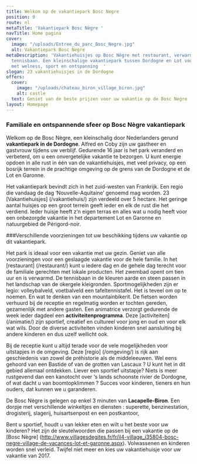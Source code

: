 ```yaml
---
title: Welkom op de vakantiepark Bosc Negre
position: 0
route: nl
metaTitle: 'Vakantiepark Bosc Nègre '
navTitle: Home pagina
cover:
  image: "/uploads/Entree_du_parc_Bosc_Negre.jpg"
  alt: Vakantiepark Bosc Negre
metaDescription: 'Vakantiehuisjes op Bosc Nègre met restaurant, verwarmd zwembad en
  tennisbaan. Een kleinschalige vakantiepark tussen Dordogne en Lot voor het gezin.
  met welness, sport en ontspanning  '
slogan: 23 vakantiehuisjes in de Dordogne
offers:
  cover:
    image: "/uploads/chateau_biron_village_biron.jpg"
    alt: castle
  text: Geniet van de beste prijzen voor uw vakantie op de Bosc Negre
layout: Homepage
---
```


### Familiale en ontspannende sfeer op Bosc Nègre vakantiepark 

Welkom op de Bosc Nègre, een kleinschalig door Nederlanders gerund **vakantiepark in de Dordogne**. Alfred en Coby zijn uw gastheer en gastvrouw tijdens uw verblijf. Gedurende 16 jaar is het park veranderd en verbeterd, om u een onvergetelijke vakantie te bezorgen. U kunt energie opdoen in alle rust in één van de vakantiehuisjes, met veel privacy, op een bosrijk terrein in de prachtige omgeving op de grens van de Dordogne et de Lot en Garonne.

Het vakantiepark bevindt zich in het zuid-westen van Frankrijk. Een regio die vandaag de dag ‘Nouvelle-Aquitaine’ genoemd mag worden. 23 [Vakantiehuisjes] (/vakantiehuis/) zijn verdeeld over 5 hectare. Het geringe aantal huisjes op een groot terrein geeft ieder en elk de rust die het verdiend. Ieder huisje heeft z’n eigen terras en alles wat u nodig heeft voor een onbezorgde vakantie in het departement Lot en Garonne en natuurgebied de Périgord-noir. 

###Verschillende voorzieningen tot uw beschikking tijdens uw vakantie op dit vakantiepark.

Het park is ideaal voor een vakantie met uw gezin. Geniet van alle voorzieningen voor een geslaagde vakantie voor de hele familie. In het [restaurant] (/restaurant/) kunt u iedere dag en de gehele dag terecht voor de familiale gerechten met lokale producten. Het zwembad opent om tien uur en is  verwarmd. De tennisbaan in de kleuren aarde en steen passen in het landschap van de okergele kleigronden. Sportmogelijkheden zijn er legio: volleybalveld, voetbalveld een tafeltennistafel. Het is teveel om op te noemen. En wat te denken van een mountainbikerit. De fietsen worden verhuurd bij de receptie en regelmatig worden er tochten gereden, gezamenlijk met andere gasten.  Een animatrice verzorgt gedurende de week ieder dagdeel een **activiteitenprogramma**. Deze [activiteiten] (/animatie/) zijn sportief, creatief en cultureel voor jong en oud en voor elk wat wils. Door de diverse activiteiten vinden kinderen snel aansluiting bij andere kinderen en dus uzelf wellicht ook.

Bij de receptie kunt u altijd terade voor de vele mogelijkheden voor uitstapjes in de omgeving. Deze [regio] (/omgeving/) is rijk aan geschiedenis van zowel de préhistorie als de middeleeuwen. Wel eens gehoord van een Bastide of van de grotten van Lascaux ? U kunt het in dit gebied allemaal ontdekken. Liever een sportief uitstapje? Niets is meer rustgevend dan een kanotocht over ‘s lands schoonste rivier de Dordogne, of wat dacht u van boomtopklimmen ? Succes voor kinderen, tieners en hun ouders, dat kunnen we u garanderen. 

De Bosc Nègre is gelegen op enkel 3 minuten van **Lacapelle-Biron**. Een dorpje met verschillende winkeltjes en diensten :  superette, benzinestation, drogisterij, slagerij, huisartsenpost en een postkantoor, 

Bent u sportief, houdt u van lekker eten en wilt u het beste voor uw kinderen? Het zijn de sleutelwoorden die passen bij een vakantie op de [Bosc Nègre] (http://www.villagesdegites.fr/fr/il4-village_i35804-bosc-negre-village-de-vacances-lot-et-garonne.aspx). Volwassenen en kinderen worden snel verleid. Twijfel niet meer en kies uw vakantiehuisje voor uw vakantie van 2017.

